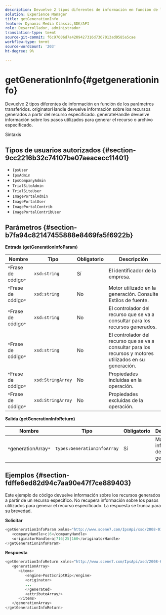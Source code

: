 ```yaml
---
description: Devuelve 2 tipos diferentes de información en función de los parámetros transferidos. originatorHandle devuelve información sobre los recursos generados a partir del recurso especificado. generateHandle devuelve información sobre los pasos utilizados para generar el recurso o archivo especificado.
solution: Experience Manager
title: getGenerationInfo
feature: Dynamic Media Classic,SDK/API
role: Desarrollador, administrador
translation-type: tm+mt
source-git-commit: f6c97606d7a4209427316d7367013ad9585a5cae
workflow-type: tm+mt
source-wordcount: '203'
ht-degree: 9%

---
```



# getGenerationInfo{#getgenerationinfo}

Devuelve 2 tipos diferentes de información en función de los parámetros transferidos. originatorHandle devuelve información sobre los recursos generados a partir del recurso especificado. generateHandle devuelve información sobre los pasos utilizados para generar el recurso o archivo especificado.

Sintaxis

## Tipos de usuarios autorizados {#section-9cc2216b32c74107be07aeacecc11401}

* `IpsUser`
* `IpsAdmin`
* `IpsCompanyAdmin`
* `TrialSiteAdmin`
* `TrialSiteUser`
* `ImagePortalAdmin`
* `ImagePortalUser`
* `ImagePortalContrib`
* `ImagePortalContribUser`

## Parámetros {#section-b7fa94c82147455888e8469fa5f6922b}

**Entrada (getGenerationInfoParam)**

| Nombre | Tipo | Obligatorio | Descripción |
|---|---|---|---|
| `*`Frase de código`*` | `xsd:string` | Sí | El identificador de la empresa. |
| `*`Frase de código`*` | `xsd:string` | No | Motor utilizado en la generación. Consulte Estilos de fuente. |
| `*`Frase de código`*` | `xsd:string` | No | El controlador del recurso que se va a consultar para los recursos generados. |
| `*`Frase de código`*` | `xsd:string` | No | El controlador del recurso que se va a consultar para los recursos y motores utilizados en su generación. |
| `*`Frase de código`*` | `xsd:StringArray` | No | Propiedades incluidas en la operación. |
| `*`Frase de código`*` | `xsd:StringArray` | No | Propiedades excluidas de la operación. |

**Salida (getGenerationInfoReturn)**

| Nombre | Tipo | Obligatorio | Descripción |
|---|---|---|---|
| `*`generationArray`*` | `types:GenerationInfoArray` | Sí | Matriz de información de generación. |

## Ejemplos {#section-fdffe6ed82d94c7aa90e47f7ce889403}

Este ejemplo de código devuelve información sobre los recursos generados a partir de un recurso específico. No recupera información sobre los pasos utilizados para generar el recurso especificado. La respuesta se trunca para su brevedad.

**Solicitar**

```java
<getGenerationInfoParam xmlns="http://www.scene7.com/IpsApi/xsd/2008-01-15">
   <companyHandle>c|6</companyHandle>
   <originatorHandle>a|716|25|160</originatorHandle>
</getGenerationInfoParam>
```

**Respuesta**

```java
<getGenerationInfoReturn xmlns="http://www.scene7.com/IpsApi/xsd/2008-01-15">
   <generationArray>
      <items>
         <engine>PostScriptRip</engine>
         <originator>
         ...
         </generated>
         <attributeArray/>
      </items>
   </generationArray>
</getGenerationInfoReturn>
```

